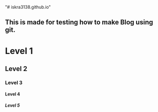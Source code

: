 "# iskra3138.github.io" 
## This is made for testing how to make Blog using git.

# Level 1
## Level 2
### Level 3
#### Level 4
##### Level 5
